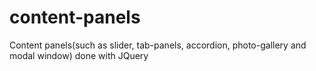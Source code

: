 # content-panels
Content panels(such as slider, tab-panels, accordion, photo-gallery and modal window) done with JQuery
